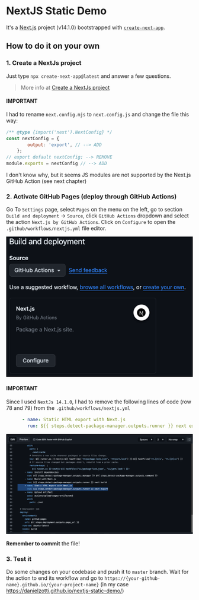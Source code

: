 # NextJS Static Demo

It's a [Next.js](https://nextjs.org/) project (v14.1.0) bootstrapped
with [`create-next-app`](https://github.com/vercel/next.js/tree/canary/packages/create-next-app).

## How to do it on your own

### 1. Create a NextJs project

Just type `npx create-next-app@latest` and answer a few questions.

> More info at [Create a NextJs project](https://nextjs.org/docs/getting-started/installation)

#### IMPORTANT

I had to rename `next.config.mjs`  to `next.config.js` and change the file this way:

```javascript
/** @type {import('next').NextConfig} */
const nextConfig = {
        output: 'export', // --> ADD
    };
// export default nextConfig; --> REMOVE
module.exports = nextConfig // --> ADD
```

I don't know why, but it seems JS modules are not supported by the Next.js GitHub Action (see next chapter)

### 2. Activate GitHub Pages (deploy through GitHub Actions)

Go To `Settings` page, select `Pages` on the menu on the left, go to section `Build and deployment` -> `Source`,
click `GitHub Actions` dropdown and select the action `Next.js by GitHub Actions`.
Click on `Configure` to open the `.github/workflows/nextjs.yml` file editor.

![github-action-source.png](assets%2Fgithub-action-source.png)

#### IMPORTANT

Since I used `NextJs 14.1.0`, I had to remove the following lines of code (row 78 and 79) from
the `.github/workflows/nextjs.yml`

```yaml
      - name: Static HTML export with Next.js
        run: ${{ steps.detect-package-manager.outputs.runner }} next export
```

![github-action-code.png](assets%2Fgithub-action-code.png)

**Remember to commit** the file!

### 3. Test it

Do some changes on your codebase and push it to `master` branch. Wait for the action to end its workflow and go
to `https://{your-github-name}.github.io/{your-project-name}` (in my
case https://danielzotti.github.io/nextjs-static-demo/) 
